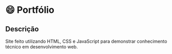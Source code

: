 # :smile: Portfólio

## Descrição
Site feito utilizando HTML, CSS e JavaScript para demonstrar conhecimento técnico em desenvolvimento web.
